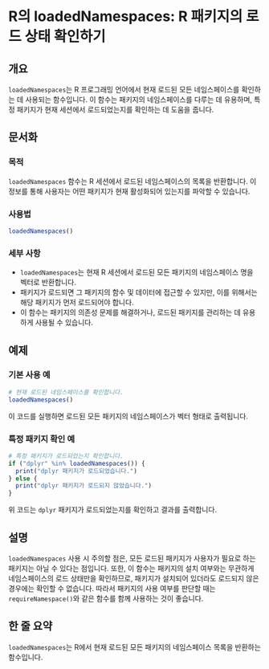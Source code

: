 <!--
Meta Description: # R의 loadedNamespaces: R 패키지의 로드 상태 확인하기 ## 개요 `loadedNamespaces`는 R 프로그래밍 언어에서 현재 로드된 모든 네임스페이스를 확인하는 데 사용되는 함수입니다. 이 함수는 패키지의 네임스페이스를 다루는 데 유용하며, 특정...
Meta Keywords: 패키지가, loadednamespaces, 패키지의, 로드된, 함수는
-->

# R의 loadedNamespaces: R 패키지의 로드 상태 확인하기

## 개요
`loadedNamespaces`는 R 프로그래밍 언어에서 현재 로드된 모든 네임스페이스를 확인하는 데 사용되는 함수입니다. 이 함수는 패키지의 네임스페이스를 다루는 데 유용하며, 특정 패키지가 현재 세션에서 로드되었는지를 확인하는 데 도움을 줍니다.

## 문서화
### 목적
`loadedNamespaces` 함수는 R 세션에서 로드된 네임스페이스의 목록을 반환합니다. 이 정보를 통해 사용자는 어떤 패키지가 현재 활성화되어 있는지를 파악할 수 있습니다.

### 사용법
```R
loadedNamespaces()
```

### 세부 사항
- `loadedNamespaces`는 현재 R 세션에서 로드된 모든 패키지의 네임스페이스 명을 벡터로 반환합니다.
- 패키지가 로드되면 그 패키지의 함수 및 데이터에 접근할 수 있지만, 이를 위해서는 해당 패키지가 먼저 로드되어야 합니다.
- 이 함수는 패키지의 의존성 문제를 해결하거나, 로드된 패키지를 관리하는 데 유용하게 사용될 수 있습니다.

## 예제
### 기본 사용 예
```R
# 현재 로드된 네임스페이스를 확인합니다.
loadedNamespaces()
```
이 코드를 실행하면 로드된 모든 패키지의 네임스페이스가 벡터 형태로 출력됩니다.

### 특정 패키지 확인 예
```R
# 특정 패키지가 로드되었는지 확인합니다.
if ("dplyr" %in% loadedNamespaces()) {
  print("dplyr 패키지가 로드되었습니다.")
} else {
  print("dplyr 패키지가 로드되지 않았습니다.")
}
```
위 코드는 `dplyr` 패키지가 로드되었는지를 확인하고 결과를 출력합니다.

## 설명
`loadedNamespaces` 사용 시 주의할 점은, 모든 로드된 패키지가 사용자가 필요로 하는 패키지는 아닐 수 있다는 점입니다. 또한, 이 함수는 패키지의 설치 여부와는 무관하게 네임스페이스의 로드 상태만을 확인하므로, 패키지가 설치되어 있더라도 로드되지 않은 경우에는 확인할 수 없습니다. 따라서 패키지의 사용 여부를 판단할 때는 `requireNamespace()`와 같은 함수를 함께 사용하는 것이 좋습니다.

## 한 줄 요약
`loadedNamespaces`는 R에서 현재 로드된 모든 패키지의 네임스페이스 목록을 반환하는 함수입니다.
